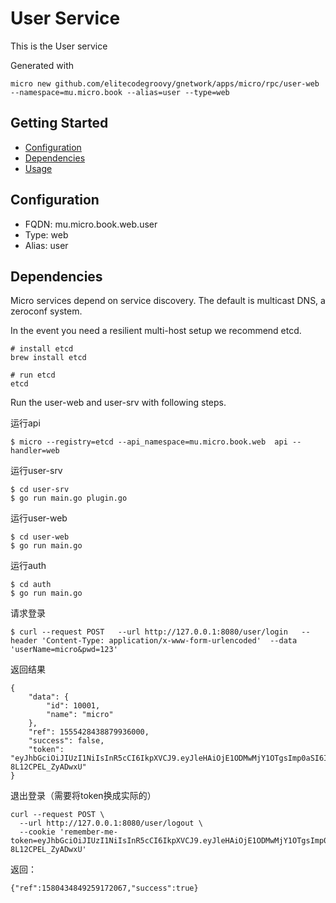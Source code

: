 # User Service

This is the User service

Generated with

```
micro new github.com/elitecodegroovy/gnetwork/apps/micro/rpc/user-web --namespace=mu.micro.book --alias=user --type=web
```

## Getting Started

- [Configuration](#configuration)
- [Dependencies](#dependencies)
- [Usage](#usage)

## Configuration

- FQDN: mu.micro.book.web.user
- Type: web
- Alias: user

## Dependencies

Micro services depend on service discovery. The default is multicast DNS, a zeroconf system.

In the event you need a resilient multi-host setup we recommend etcd.

```
# install etcd
brew install etcd

# run etcd
etcd
```

Run the user-web and user-srv with following steps.

运行api

```
$ micro --registry=etcd --api_namespace=mu.micro.book.web  api --handler=web
```
运行user-srv

```
$ cd user-srv
$ go run main.go plugin.go 
```

运行user-web

```
$ cd user-web
$ go run main.go
```

运行auth
```
$ cd auth
$ go run main.go
```

请求登录
```
$ curl --request POST   --url http://127.0.0.1:8080/user/login   --header 'Content-Type: application/x-www-form-urlencoded'  --data 'userName=micro&pwd=123'
```
返回结果
```
{
    "data": {
        "id": 10001,
        "name": "micro"
    },
    "ref": 1555428438879936000,
    "success": false,
    "token": "eyJhbGciOiJIUzI1NiIsInR5cCI6IkpXVCJ9.eyJleHAiOjE1ODMwMjY1OTgsImp0aSI6IjEwMDAxIiwiaWF0IjoxNTgwNDM0NTk4LCJpc3MiOiJib29rLm1pY3JvLm11IiwibmJmIjoxNTgwNDM0NTk4LCJzdWIiOiIxMDAwMSJ9.coOFsjIBxagc1lnlNAAdygoAJF-8L12CPEL_ZyADwxU"
}
```
退出登录（需要将token换成实际的）

```
curl --request POST \
  --url http://127.0.0.1:8080/user/logout \
  --cookie 'remember-me-token=eyJhbGciOiJIUzI1NiIsInR5cCI6IkpXVCJ9.eyJleHAiOjE1ODMwMjY1OTgsImp0aSI6IjEwMDAxIiwiaWF0IjoxNTgwNDM0NTk4LCJpc3MiOiJib29rLm1pY3JvLm11IiwibmJmIjoxNTgwNDM0NTk4LCJzdWIiOiIxMDAwMSJ9.coOFsjIBxagc1lnlNAAdygoAJF-8L12CPEL_ZyADwxU'
```

返回：
```
{"ref":1580434849259172067,"success":true}
```